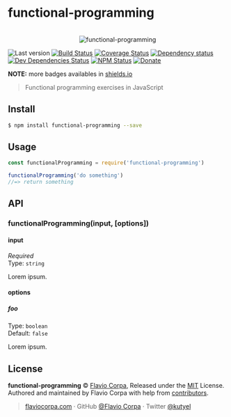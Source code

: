# functional-programming

<p align="center">
  <br>
  <img src="https://i.imgur.com/Mh13XWB.gif" alt="functional-programming">
  <br>
</p>

![Last version](https://img.shields.io/github/tag/kutyel/functional-programming.svg?style=flat-square)
[![Build Status](https://img.shields.io/travis/kutyel/functional-programming/master.svg?style=flat-square)](https://travis-ci.org/kutyel/functional-programming)
[![Coverage Status](https://img.shields.io/coveralls/kutyel/functional-programming.svg?style=flat-square)](https://coveralls.io/github/kutyel/functional-programming)
[![Dependency status](https://img.shields.io/david/kutyel/functional-programming.svg?style=flat-square)](https://david-dm.org/kutyel/functional-programming)
[![Dev Dependencies Status](https://img.shields.io/david/dev/kutyel/functional-programming.svg?style=flat-square)](https://david-dm.org/kutyel/functional-programming#info=devDependencies)
[![NPM Status](https://img.shields.io/npm/dm/functional-programming.svg?style=flat-square)](https://www.npmjs.org/package/functional-programming)
[![Donate](https://img.shields.io/badge/donate-paypal-blue.svg?style=flat-square)](https://paypal.me/kutyel)

**NOTE:** more badges availables in [shields.io](https://shields.io/)

> Functional programming exercises in JavaScript

## Install

```bash
$ npm install functional-programming --save
```

## Usage

```js
const functionalProgramming = require('functional-programming')

functionalProgramming('do something')
//=> return something
```

## API

### functionalProgramming(input, [options])

#### input

*Required*<br>
Type: `string`

Lorem ipsum.

#### options

##### foo

Type: `boolean`<br>
Default: `false`

Lorem ipsum.
## License

**functional-programming** © [Flavio Corpa](http://flaviocorpa.com), Released under the [MIT](https://github.com/kutyel/functional-programming/blob/master/LICENSE.md) License.<br>
Authored and maintained by Flavio Corpa with help from [contributors](https://github.com/kutyel/functional-programming/contributors).

> [flaviocorpa.com](http://flaviocorpa.com) · GitHub [@Flavio Corpa](https://github.com/kutyel) · Twitter [@kutyel](https://twitter.com/kutyel)
